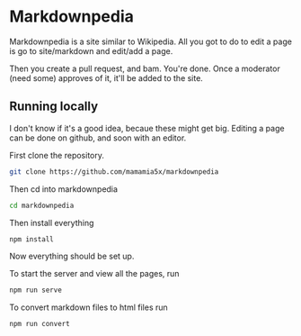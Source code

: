 # Markdownpedia
Markdownpedia is a site similar to Wikipedia. All you got to do to edit a page is go to site/markdown and edit/add a page.

Then you create a pull request, and bam. You're done. Once a moderator (need some) approves of it, it'll be added to the site.

## Running locally
I don't know if it's a good idea, becaue these might get big. Editing a page can be done on github, and soon with an editor.

First clone the repository.
```sh
git clone https://github.com/mamamia5x/markdownpedia
```
Then cd into markdownpedia
```sh
cd markdownpedia
```
Then install everything
```sh
npm install
```
Now everything should be set up.

To start the server and view all the pages, run 
```sh
npm run serve
```
To convert markdown files to html files run
```sh
npm run convert
```
